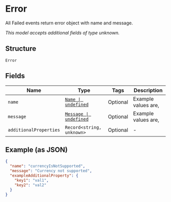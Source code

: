
# Error

All Failed events return error object with name and message.

*This model accepts additional fields of type unknown.*

## Structure

`Error`

## Fields

| Name | Type | Tags | Description |
|  --- | --- | --- | --- |
| `name` | [`Name \| undefined`](../../doc/models/name.md) | Optional | Example values are, |
| `message` | [`Message \| undefined`](../../doc/models/message.md) | Optional | Example values are, |
| `additionalProperties` | `Record<string, unknown>` | Optional | - |

## Example (as JSON)

```json
{
  "name": "currencyIsNotSupported",
  "message": "Currency not supported",
  "exampleAdditionalProperty": {
    "key1": "val1",
    "key2": "val2"
  }
}
```

